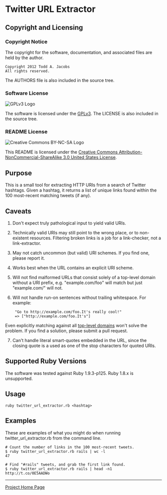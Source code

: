 # Twitter URL Extractor

## Copyright and Licensing

### Copyright Notice

The copyright for the software, documentation, and associated files are
held by the author.

    Copyright 2012 Todd A. Jacobs
    All rights reserved.

The AUTHORS file is also included in the source tree.

### Software License

![GPLv3 Logo](http://www.gnu.org/graphics/gplv3-88x31.png)

The software is licensed under the
[GPLv3](http://www.gnu.org/copyleft/gpl.html). The LICENSE is also
included in the source tree.

### README License

![Creative Commons BY-NC-SA
Logo](http://i.creativecommons.org/l/by-nc-sa/3.0/us/88x31.png)

This README is licensed under the [Creative Commons
Attribution-NonCommercial-ShareAlike 3.0 United States
License](http://creativecommons.org/licenses/by-nc-sa/3.0/us/).

## Purpose

This is a small tool for extracting HTTP URIs from a search of Twitter
hashtags. Given a hashtag, it returns a list of unique links found
within the 100 most-recent matching tweets (if any).

## Caveats

1. Don't expect truly pathological input to yield valid URIs.

2. Technically valid URIs may still point to the wrong place, or to
   non-existent resources. Filtering broken links is a job for a
   link-checker, not a link-extractor.

3. May not catch uncommon (but valid) URI schemes. If you find one,
   please report it.

4. Works best when the URL contains an explicit URI scheme.

5. Will not find malformed URLs that consist solely of a top-level
   domain without a URI prefix, e.g. "example.com/foo" will match but
   just "example.com/" will not.

6. Will not handle run-on sentences without trailing whitespace. For
   example:

        "Go to http://example.com/foo.It's really cool!"
        => ["http://example.com/foo.It's"]
  Even explicitly matching against all [top-level
  domains](http://en.wikipedia.org/wiki/Top-level_domain) won't solve
  the problem. If you find a solution, please submit a pull request.

7. Can't handle literal smart-quotes embedded in the URL, since the
   closing quote is a used as one of the stop characters for quoted
   URIs.

## Supported Ruby Versions

The software was tested against Ruby 1.9.3-p125. Ruby 1.8.x is
unsupported.

## Usage

    ruby twitter_url_extractor.rb <hashtag>

## Examples

These are examples of what you might do when running
twitter_url_extractor.rb from the command line.

    # Count the number of links in the 100 most-recent tweets.
    $ ruby twitter_url_extractor.rb rails | wc -l
    47

    # Find "#rails" tweets, and grab the first link found.
    $ ruby twitter_url_extractor.rb rails | head -n1
    http://t.co/0E5AADWo

----
[Project Home Page](https://github.com/CodeGnome/twitter_url_extractor)
